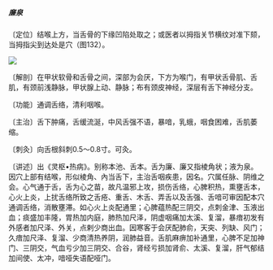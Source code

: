 ##### 廉泉

〔定位〕结喉上方，当舌骨的下缘凹陷处取之；或医者以拇指关节横纹对准下颏，当拇指尖到达处是穴（图132）。

![](img/图132.jpg)

〔解剖〕在甲状软骨和舌骨之间，深部为会厌，下方为喉门，有甲状舌骨肌、舌肌，有颈前浅静脉，甲状腺上动、静脉；布有颈皮神经，深层有舌下神经分支。

〔功能〕通调舌络，清利咽喉。

〔主治〕舌下肿痛，舌缓流涎，中风舌强不语，暴喑，乳蛾，咽食困难，舌肌萎缩。

〔刺灸〕向舌根斜刺0.5〜0.8寸。可灸。

〔讲述〕出《灵枢•热病》。别称本池、舌本。舌为廉、廉又指棱角状；液为泉。因穴上部有结喉，形似棱角、內当舌下，主治舌咽疾患，因名。穴属任脉、阴维之会。心气通于舌，舌为心之苗，故凡温邪上攻，损伤舌络，心脾积热，熏壅舌本，心火上炎，上扰舌络所致之舌疮、重舌、木舌、弄舌以及舌强、舌喑可审因配本穴通调舌络，消散壅滞。如心火上炎配通里；心脾蕴热配三阴交，点刺金津、玉液出血；痰盛加丰隆，胃热加内庭，肺热加尺泽，阴虚咽痛加太溪、复溜，暴瘖初发有外感者加尺泽、外关，点剌少商出血。因寒客于会厌配肺俞，天突、列缺、风门；久瘖加尺泽、复溜、少商清热养阴，润肺益音。舌肌麻痹加补通里，心脾不足加神门、三阴交，气血亏少加三阴交、合谷，肾经亏损加肾俞、太溪、复溜，肝气郁结加间使、太冲，喑哑失语配哑门。
